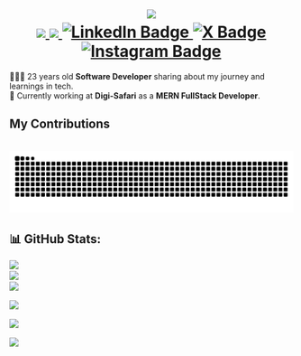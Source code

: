 <div id="header" align="center">
  <h1>
    <img src="https://readme-typing-svg.herokuapp.com/?font=Righteous&size=35&center=true&vCenter=true&width=500&height=70&duration=4000&lines=Hi+There!+👋;+I'm+Rohan+Rai!;" />
    <div id="badges">
      <a href="mailto:rohan@digi-safari.com">
        <img src="https://img.shields.io/badge/Gmail-333333?style=for-the-badge&logo=gmail&logoColor=red" />
      </a>
      <a href="mailto:rohan.rai932@outlook.com">
        <img src="https://img.shields.io/badge/Gmail-333333?style=for-the-badge&logo=gmail&logoColor=red" />
      </a>
      <a href="https://linkedin.com/in/rohxnrai">
        <img src="https://img.shields.io/badge/LinkedIn-blue?logo=linkedin&logoColor=white&style=for-the-badge" alt="LinkedIn Badge"/>
      </a>
      <a href="https://x.com/rohxnrai">
        <img src="https://img.shields.io/badge/X-black?style=for-the-badge&logo=X&logoColor=white" alt="X Badge"/>
      </a>
      <a href="https://instagram.com/rohxn_rai">
        <img src="https://img.shields.io/badge/Instagram-%23E4405F.svg?style=for-the-badge&logo=Instagram&logoColor=white" alt="Instagram Badge"/>
      </a>
    </div>

  </h1>
</div>

👩🏻‍💻 23 years old **Software Developer** sharing about my journey and learnings in tech. <br>
🏢 Currently working at **Digi-Safari** as a **MERN FullStack Developer**. <br>

<div>
  <!-- 
  🐍🐍
  -->
  <h2>My Contributions</h2>
  <br>
  <img src="https://raw.githubusercontent.com/ds-rohan-dev/ds-rohan-dev/output/github-contribution-grid-snake-dark.svg?palette=github-dark" alt="Snake animation" /> <br>
</div>

  
## 📊 GitHub Stats:

<div align="left">
  
  ![](https://github-readme-stats.vercel.app/api?username=ds-rohan-dev&theme=github_dark&hide_border=true&include_all_commits=true&count_private=true)<br/>
  ![](https://github-readme-streak-stats.herokuapp.com/?user=ds-rohan-dev&theme=github_dark&hide_border=true)<br/>
  ![](https://github-readme-stats.vercel.app/api/top-langs/?username=ds-rohan-dev&theme=github_dark&hide_border=true&include_all_commits=true&count_private=true&layout=compact)
</div>

![](https://github-profile-trophy.vercel.app/?username=ds-rohan-dev&theme=github_dark&no-frame=true&no-bg=true&margin-w=4)

![](https://github-contributor-stats.vercel.app/api?username=ds-rohan-dev&limit=5&theme=github_dark&combine_all_yearly_contributions=true)

![](https://quotes-github-readme.vercel.app/api?type=horizontal&theme=dark)
